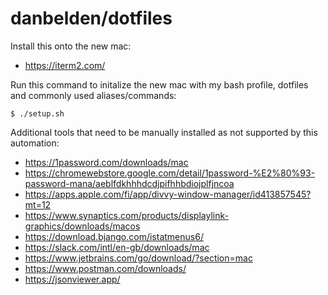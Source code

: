 # danbelden/dotfiles

Install this onto the new mac:
- https://iterm2.com/

Run this command to initalize the new mac with my bash profile, dotfiles and commonly used aliases/commands:

```
$ ./setup.sh
```

Additional tools that need to be manually installed as not supported by this automation:
- https://1password.com/downloads/mac
- https://chromewebstore.google.com/detail/1password-%E2%80%93-password-mana/aeblfdkhhhdcdjpifhhbdiojplfjncoa
- https://apps.apple.com/fi/app/divvy-window-manager/id413857545?mt=12
- https://www.synaptics.com/products/displaylink-graphics/downloads/macos
- https://download.bjango.com/istatmenus6/
- https://slack.com/intl/en-gb/downloads/mac
- https://www.jetbrains.com/go/download/?section=mac
- https://www.postman.com/downloads/
- https://jsonviewer.app/
